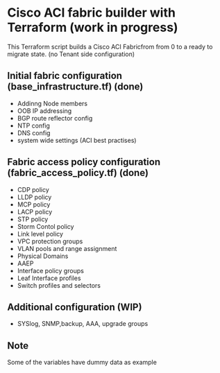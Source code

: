 # Cisco ACI fabric builder with Terraform (work in progress)
This Terraform script builds a Cisco ACI Fabricfrom from 0 to a ready to migrate state. (no Tenant side configuration)
## Initial fabric configuration (base_infrastructure.tf) (done)
 - Addinng Node members
 - OOB IP addressing
 - BGP route reflector config
 - NTP config
 - DNS config
 - system wide settings (ACI best practises)
## Fabric access policy configuration (fabric_access_policy.tf) (done)
 - CDP policy
 - LLDP policy
 - MCP policy
 - LACP policy
 - STP policy
 - Storm Contol policy
 - Link level policy
 - VPC protection groups
 - VLAN pools and range assignment
 - Physical Domains
 - AAEP
 - Interface policy groups
 - Leaf Interface profiles
 - Switch profiles and selectors
 ## Additional configuration (WIP)
 - SYSlog, SNMP,backup, AAA, upgrade groups 

## Note
Some of the variables have dummy data as example
